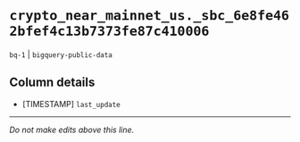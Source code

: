 # `crypto_near_mainnet_us._sbc_6e8fe462bfef4c13b7373fe87c410006`
`bq-1` | `bigquery-public-data`

## Column details
* [TIMESTAMP] `last_update`

-------------------------------------------------------------------------------
*Do not make edits above this line.*
